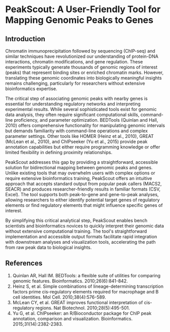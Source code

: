 # PeakScout: A User-Friendly Tool for Mapping Genomic Peaks to Genes

## Introduction

Chromatin immunoprecipitation followed by sequencing (ChIP-seq) and similar techniques have revolutionized our understanding of protein-DNA interactions, chromatin modifications, and gene regulation. These experiments typically generate thousands of genomic regions of interest (peaks) that represent binding sites or enriched chromatin marks. However, translating these genomic coordinates into biologically meaningful insights remains challenging, particularly for researchers without extensive bioinformatics expertise.

The critical step of associating genomic peaks with nearby genes is essential for understanding regulatory networks and interpreting experimental results. While several sophisticated tools exist for genomic data analysis, they often require significant computational skills, command-line proficiency, and parameter optimization. BEDTools (Quinlan and Hall, 2010) offers comprehensive functionality for manipulating genomic intervals but demands familiarity with command-line operations and complex parameter settings. Other tools like HOMER (Heinz et al., 2010), GREAT (McLean et al., 2010), and ChIPseeker (Yu et al., 2015) provide peak annotation capabilities but either require programming knowledge or offer limited flexibility in defining proximity relationships.

PeakScout addresses this gap by providing a straightforward, accessible solution for bidirectional mapping between genomic peaks and genes. Unlike existing tools that may overwhelm users with complex options or require extensive bioinformatics training, PeakScout offers an intuitive approach that accepts standard output from popular peak callers (MACS2, SEACR) and produces researcher-friendly results in familiar formats (CSV, Excel). The tool supports both peak-to-gene and gene-to-peak analyses, allowing researchers to either identify potential target genes of regulatory elements or find regulatory elements that might influence specific genes of interest.

By simplifying this critical analytical step, PeakScout enables bench scientists and bioinformatics novices to quickly interpret their genomic data without extensive computational training. The tool's straightforward implementation and accessible output formats facilitate rapid integration with downstream analyses and visualization tools, accelerating the path from raw peak data to biological insights.

## References

1. Quinlan AR, Hall IM. BEDTools: a flexible suite of utilities for comparing genomic features. Bioinformatics. 2010;26(6):841-842.
2. Heinz S, et al. Simple combinations of lineage-determining transcription factors prime cis-regulatory elements required for macrophage and B cell identities. Mol Cell. 2010;38(4):576-589.
3. McLean CY, et al. GREAT improves functional interpretation of cis-regulatory regions. Nat Biotechnol. 2010;28(5):495-501.
4. Yu G, et al. ChIPseeker: an R/Bioconductor package for ChIP peak annotation, comparison and visualization. Bioinformatics. 2015;31(14):2382-2383.
